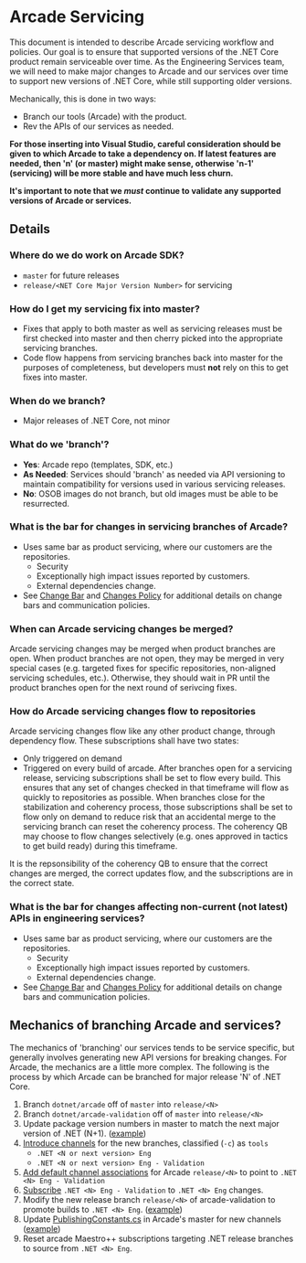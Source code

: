 # Arcade Servicing

This document is intended to describe Arcade servicing workflow and policies.
Our goal is to ensure that supported versions of the .NET Core product remain
serviceable over time. As the Engineering Services team, we will need to make
major changes to Arcade and our services over time to support new versions of
.NET Core, while still supporting older versions.

Mechanically, this is done in two ways:
- Branch our tools (Arcade) with the product.
- Rev the APIs of our services as needed.

**For those inserting into Visual Studio, careful consideration should be given to which Arcade to take a dependency on.  If latest features are needed, then 'n' (or master) might make sense, otherwise 'n-1' (servicing) will be more stable and have much less churn.**

**It's important to note that we *must* continue to validate any supported versions
of Arcade or services.**

## Details

### Where do we do work on Arcade SDK?
- `master` for future releases
- `release/<NET Core Major Version Number>` for servicing

### How do I get my servicing fix into master?
- Fixes that apply to both master as well as servicing releases must be first checked into
  master and then cherry picked into the appropriate servicing branches.
- Code flow happens from servicing branches back into master for the purposes of completeness,
  but developers must **not** rely on this to get fixes into master.

### When do we branch?
- Major releases of .NET Core, not minor

### What do we 'branch'?
- **Yes**: Arcade repo (templates, SDK, etc.)
- **As Needed**: Services should 'branch' as needed via API versioning to maintain
    compatibility for versions used in various servicing releases.
- **No**: OSOB images do not branch, but old images must be able to be resurrected.

### What is the bar for changes in servicing branches of Arcade?
- Uses same bar as product servicing, where our customers are the repositories.
    - Security
    - Exceptionally high impact issues reported by customers.
    - External dependencies change.
- See [Change Bar](./ChangeBar.md) and [Changes Policy](./ChangesPolicy.md) for
  additional details on change bars and communication policies.

### When can Arcade servicing changes be merged?
Arcade servicing changes may be merged when product branches are open. When product branches are not open, they may be merged in very special cases (e.g. targeted fixes for specific repositories, non-aligned servicing schedules, etc.). Otherwise, they should wait in PR until the product branches open for the next round of serivcing fixes.

### How do Arcade servicing changes flow to repositories

Arcade servicing changes flow like any other product change, through dependency flow. These subscriptions shall have two states:
- Only triggered on demand
- Triggered on every build of arcade.
After branches open for a servicing release, servicing subscriptions shall be set to flow every build. This ensures that any set of changes checked in that timeframe will flow as quickly to repositories as possible. When branches close for the stabilization and coherency process, those subscriptions shall be set to flow only on demand to reduce risk that an accidental merge to the servicing branch can reset the coherency process. The coherency QB may choose to flow changes selectively (e.g. ones approved in tactics to get build ready) during this timeframe.

It is the repsonsibility of the coherency QB to ensure that the correct changes are merged, the correct updates flow, and the subscriptions are in the correct state.

### What is the bar for changes affecting non-current (not latest) APIs in engineering services?
- Uses same bar as product servicing, where our customers are the repositories.
    - Security
    - Exceptionally high impact issues reported by customers.
    - External dependencies change.
- See [Change Bar](./ChangeBar.md) and [Changes Policy](./ChangesPolicy.md) for
  additional details on change bars and communication policies.

## Mechanics of branching Arcade and services?

The mechanics of 'branching' our services tends to be service specific, but
generally involves generating new API versions for breaking changes. For Arcade,
the mechanics are a little more complex. The following is the process by
which Arcade can be branched for major release 'N' of .NET Core.

1. Branch `dotnet/arcade` off of `master` into `release/<N>`
2. Branch `dotnet/arcade-validation` off of `master` into `release/<N>`
3. Update package version numbers in master to match the next major version of
   .NET (N+1). ([example](https://github.com/dotnet/arcade/pull/6356/files))
4. [Introduce channels](https://github.com/dotnet/arcade/blob/master/Documentation/Darc.md#add-channel)
   for the new branches, classified (`-c`) as `tools`
    - `.NET <N or next version> Eng`
    - `.NET <N or next version> Eng - Validation`
5. [Add default channel associations](https://github.com/dotnet/arcade/blob/master/Documentation/Darc.md#add-default-channel)
   for Arcade `release/<N>` to point to `.NET <N> Eng - Validation`
6. [Subscribe](https://github.com/dotnet/arcade/blob/master/Documentation/Darc.md#add-subscription)
   `.NET <N> Eng - Validation` to `.NET <N> Eng` changes.
7. Modify the new release branch  `release/<N>` of arcade-validation to promote builds
   to `.NET <N> Eng`. ([example](https://github.com/dotnet/arcade-validation/pull/1857/files))
8. Update [PublishingConstants.cs](https://github.com/dotnet/arcade/blob/master/src/Microsoft.DotNet.Build.Tasks.Feed/src/model/PublishingConstants.cs)
   in Arcade's master for new channels ([example](https://github.com/dotnet/arcade/pull/6360/files))
9. Reset arcade Maestro++ subscriptions targeting .NET release branches to
   source from `.NET <N> Eng`.

